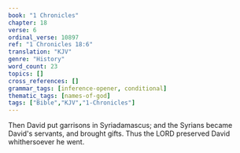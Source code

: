 ```yaml
---
book: "1 Chronicles"
chapter: 18
verse: 6
ordinal_verse: 10897
ref: "1 Chronicles 18:6"
translation: "KJV"
genre: "History"
word_count: 23
topics: []
cross_references: []
grammar_tags: [inference-opener, conditional]
thematic_tags: [names-of-god]
tags: ["Bible","KJV","1-Chronicles"]
---
```

Then David put garrisons in Syriadamascus; and the Syrians became David's servants, and brought gifts. Thus the LORD preserved David whithersoever he went.
